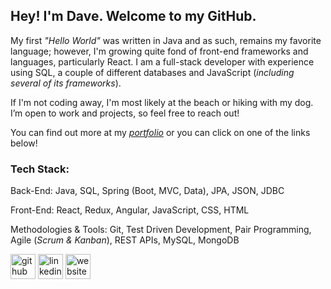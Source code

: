 ## Hey! I'm Dave. Welcome to my GitHub.

My first _"Hello World"_ was written in Java and as such, remains my favorite language; however, I'm growing quite fond of front-end frameworks and languages, particularly React. I am a full-stack developer with experience using SQL, a couple of different databases and JavaScript (_including several of its frameworks_). 

If I'm not coding away, I'm most likely at the beach or hiking with my dog. I’m open to work and projects, so feel free to reach out!

You can find out more at my [_portfolio_](https://dave-estrada.com/) or you can click on one of the links below!

### Tech Stack:

Back-End:
Java, SQL, Spring (Boot, MVC, Data), JPA, JSON, JDBC

Front-End: 
React, Redux, Angular, JavaScript, CSS, HTML

Methodologies & Tools:
Git, Test Driven Development, Pair Programming, Agile (_Scrum & Kanban_), REST APIs, MySQL, MongoDB


[<img src='https://cdn.jsdelivr.net/npm/simple-icons@3.0.1/icons/github.svg' alt='github' height='40'>](https://github.com/David-EstradaSD) [<img src='https://cdn.jsdelivr.net/npm/simple-icons@3.0.1/icons/linkedin.svg' alt='linkedin' height='40'>](https://www.linkedin.com/in/https://www.linkedin.com/in/dave-estrada//)  [<img src='https://cdn.jsdelivr.net/npm/simple-icons@3.0.1/icons/icloud.svg' alt='website' height='40'>](https://dave-estrada.com/)  
<!-- 
[![David's GitHub stats](https://github-readme-stats.vercel.app/api?username=David-EstradaSD&theme=tokyonight&show_icons=true)](https://github.com/David-EstradaSD/github-readme-stats) -->

